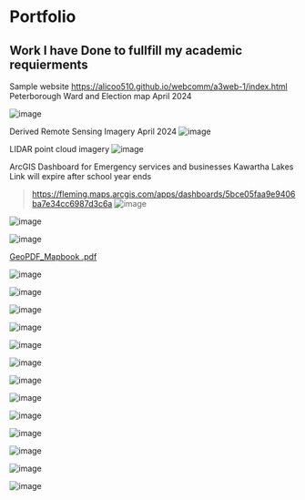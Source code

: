 # Portfolio
## Work I have Done to fullfill my academic requierments
Sample website
https://alicoo510.github.io/webcomm/a3web-1/index.html
Peterborough Ward and Election map
April 2024

![image](https://github.com/alicoo510/Resume/assets/146375997/38d7d896-ce22-4b3e-a9ac-14246f797520)

Derived Remote Sensing Imagery 
April 2024
![image](https://github.com/alicoo510/Resume/assets/146375997/126c2a6a-3a54-404b-95c2-d0b62a6faf3f)

LIDAR point cloud imagery
![image](https://github.com/alicoo510/Resume/assets/146375997/8e7cdb38-dc44-4600-9124-1bcf2c47c0ec)

ArcGIS Dashboard for Emergency services and businesses Kawartha Lakes
Link will expire after school year ends
>https://fleming.maps.arcgis.com/apps/dashboards/5bce05faa9e9406ba7e34cc6987d3c6a
![image](https://github.com/alicoo510/Resume/assets/146375997/8b762fb0-fba5-4990-8ae1-ec9bbed0a742)

![image](https://github.com/alicoo510/Resume/assets/146375997/24f71e0c-ec5a-4fe3-b41d-624797599ec2)

![image](https://github.com/alicoo510/Resume/assets/146375997/80a6f980-f3c6-439e-8173-9bc6961c1644)

[GeoPDF_Mapbook .pdf](https://github.com/alicoo510/Resume/files/15015547/GeoPDF_Mapbook.pdf)

![image](https://github.com/alicoo510/Resume/assets/146375997/b2010c42-2d54-4f29-8ce6-70dc484dd63f)

![image](https://github.com/alicoo510/Resume/assets/146375997/a4ee3a71-51ca-48df-8da8-8a014f5f0e37)

![image](https://github.com/alicoo510/Resume/assets/146375997/3dad2f60-9903-42c9-bdbf-1f472f0f8bda)

![image](https://github.com/alicoo510/Resume/assets/146375997/8a3302d9-41c6-43a3-82e8-ae8369207f0a)

![image](https://github.com/alicoo510/Resume/assets/146375997/373e3e59-434c-42a8-9aa6-7bc27345ba19)

![image](https://github.com/alicoo510/Resume/assets/146375997/7d47b106-cb9e-49ae-86bf-f569051448c5)

![image](https://github.com/alicoo510/Resume/assets/146375997/f43161da-d4fa-4865-9be5-ba04608f9fd4)

![image](https://github.com/alicoo510/Resume/assets/146375997/fc3f3224-54f1-4734-988c-087a2b4a63e0)

![image](https://github.com/alicoo510/Resume/assets/146375997/66d25acb-6eaf-47bb-ac11-966d9a778601)

![image](https://github.com/alicoo510/Resume/assets/146375997/62672bd4-29c4-442b-b3b1-fdbdbe36a204)

![image](https://github.com/alicoo510/Resume/assets/146375997/ef780fbe-a811-47b9-abb1-fe0abfe139ab)

![image](https://github.com/alicoo510/Resume/assets/146375997/07b0d263-5466-49cc-bff5-9cb221d930f4)

![image](https://github.com/alicoo510/Resume/assets/146375997/934545a9-24e0-444c-9ecc-37ce2dc3b3b6)




